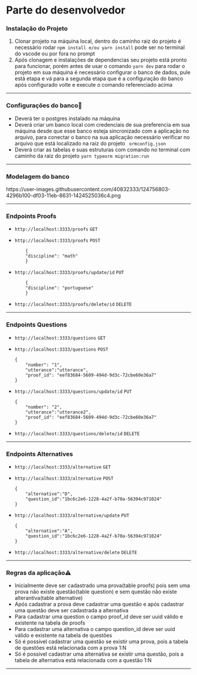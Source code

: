 <h1 id="markdown-header-descricao-challenge-backend-mobile-saude-2020-2">Parte do desenvolvedor</h1> 
<p><h3 id="markdown-header-descricao-challenge-backend-mobile-saude-2020-2">Instalação do Projeto</h3></p>
<ol>
	<li>Clonar projeto na máquina local, dentro do caminho raiz do projeto é necessário rodar <code>npm install e/ou yarn install</code> pode ser no terminal do vscode ou 	por fora no prompt</li>
	<li> Após clonagem e instalações de dependencias seu projeto está pronto para funcionar, porém antes de usar o comando <code>yarn dev</code> para rodar o projeto em sua máquina é necessário configurar o banco de dados, pule está etapa e vá para a segunda etapa que é a configuração do banco após configurado volte e execute o comando referenciado acima</li>
</ol>
<hr>
<p><h3 id="markdown-header-descricao-challenge-backend-mobile-saude-2020-2">Configurações do banco<g-emoji class="g-emoji" alias="wrench" fallback-src="https://github.githubassets.com/images/icons/emoji/unicode/1f527.png">🔧</g-emoji></p></h3></p>
<ul>
    <li>
        Deverá ter o postgres instalado na máquina 
    </li>
    <li>
        Deverá criar um banco local com credenciais de sua preferencia em sua máquina desde que esse banco esteja sincronizado com a aplicação no arquivo, para conectar o banco na sua aplicação necessário verificar no arquivo que está localizado na raiz do projeto <code> ormconfig.json </code>
    </li>
    <li>
	Deverá criar as tabelas e suas estruturas com comando no terminal com caminho da raiz do projeto <code>yarn typeorm migration:run</code>
    </li>
 </ul>
 <hr>
 <p><h3 id="markdown-header-descricao-challenge-backend-mobile-saude-2020-2">Modelagem do banco</h3></p>
 https://user-images.githubusercontent.com/40832333/124756803-4296b100-df03-11eb-8631-1424525036c4.png

 <hr>
<p><h3 id="markdown-header-descricao-challenge-backend-mobile-saude-2020-2">Endpoints Proofs</h3></p>
<ul>
<li><code>http://localhost:3333/proofs</code> <code>GET</code></li>
<p><li><code>http://localhost:3333/proofs</code> <code>POST</code></li>
<code>
    {
	"discipline": "math"
    }
</code></p>
<p><li><code>http://localhost:3333/proofs/update/id</code> <code>PUT</code></li>
<code>
    {
	"discipline": "portuguese"
    }
</code></p>
<li><code>http://localhost:3333/proofs/delete/id</code> <code>DELETE</code></li>
</ul>
<hr>
<p><h3 id="markdown-header-descricao-challenge-backend-mobile-saude-2020-2">Endpoints Questions</h3></p>
<ul>
<li><code>http://localhost:3333/questions</code> <code>GET</code></li>	
<p><li><code>http://localhost:3333/questions</code> <code>POST</code></li>
<code>
{
	"number": "1",
	"utterance":"utterance",
	"proof_id": "eef83684-5609-494d-9d3c-72cbe60e36a7"
}
</code></p>
<p><li><code>http://localhost:3333/questions/update/id</code> <code>PUT</code></li>
<code>
{
	"number": "2",
	"utterance":"utterance2",
	"proof_id": "eef83684-5609-494d-9d3c-72cbe60e36a7"
}</code></p>
<li><code>http://localhost:3333/questions/delete/id</code> <code>DELETE</code></li>
</ul>
<hr>
<p><h3 id="markdown-header-descricao-challenge-backend-mobile-saude-2020-2">Endpoints Alternatives</h3></p>    
<ul>
<li><code>http://localhost:3333/alternative</code> <code>GET</code></li>
<p><li><code>http://localhost:3333/alternative</code> <code>POST</code></li>
<code>
{
	"alternative":"D",
	"question_id":"1bc6c2e6-1228-4a2f-b70a-56394c971024"
}</code></p>
<p><li><code>http://localhost:3333/alternative/update</code> <code>PUT</code></li>
<code>
{
	"alternative":"A",
	"question_id":"1bc6c2e6-1228-4a2f-b70a-56394c971024"
}</code></p>
<li><code>http://localhost:3333/alternative/delete</code> <code>DELETE</code></li>
</ul>
<hr>
<p><h3 id="markdown-header-descricao-challenge-backend-mobile-saude-2020-2">Regras da aplicação<g-emoji class="g-emoji" alias="warning" fallback-src="https://github.githubassets.com/images/icons/emoji/unicode/26a0.png">⚠️</g-emoji></p></h3>
<ul>
<li>Inicialmente deve ser cadastrado uma prova(table proofs) pois sem uma prova não existe questão(table question) e sem questão não existe alterantiva(table alternative)</li>
<li>Após cadastrar a prova deve cadastrar uma questão e após cadastrar uma questão deve ser cadastrada a alternativa</li>
<li>Para cadastrar uma question o campo proof_id deve ser uuid válido e existente na tabela de proofs</li>
<li>Para cadastrar uma alternativa o campo question_id deve ser uuid válido e existente na tabela de questões</li>
<li>Só é possível cadastrar uma questão se existir uma prova, pois a tabela de questões está relacionada com a prova 1:N</li>
<li>Só é possível cadastrar uma alternativa se existir uma questão, pois a tabela de alternativa está relacionada com a questão 1:N</li>
</ul>
<hr>

